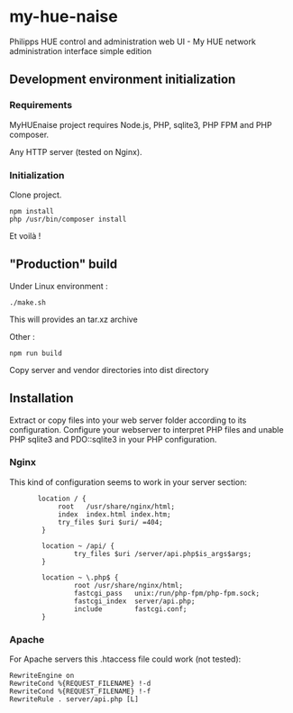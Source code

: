 # my-hue-naise
Philipps HUE control and administration web UI - My HUE network administration interface simple edition

## Development environment initialization

### Requirements
MyHUEnaise project requires Node.js, PHP, sqlite3, PHP FPM and PHP composer.

Any HTTP server (tested on Nginx).

### Initialization
Clone project.
```
npm install
php /usr/bin/composer install
```

Et voilà !

## "Production" build
Under Linux environment :
```
./make.sh
```
This will provides an tar.xz archive

Other :
```
npm run build
```
Copy server and vendor directories into dist directory

## Installation
Extract or copy files into your web server folder according to its configuration.
Configure your webserver to interpret PHP files and unable PHP sqlite3 and PDO::sqlite3 in your PHP configuration.

### Nginx
This kind of configuration seems to work in your server section:
```
       location / {
            root   /usr/share/nginx/html;
            index  index.html index.htm;
            try_files $uri $uri/ =404;
        }

        location ~ /api/ {
                try_files $uri /server/api.php$is_args$args;
        }

        location ~ \.php$ {
                root /usr/share/nginx/html;
                fastcgi_pass   unix:/run/php-fpm/php-fpm.sock;
                fastcgi_index  server/api.php;
                include        fastcgi.conf;
        }
```

### Apache
For Apache servers this .htaccess file could work (not tested):
```
RewriteEngine on
RewriteCond %{REQUEST_FILENAME} !-d
RewriteCond %{REQUEST_FILENAME} !-f
RewriteRule . server/api.php [L]
```

